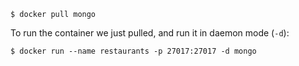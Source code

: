 ```
$ docker pull mongo
```

To run the container we just pulled, and run it in daemon mode (`-d`):

```
$ docker run --name restaurants -p 27017:27017 -d mongo
```

